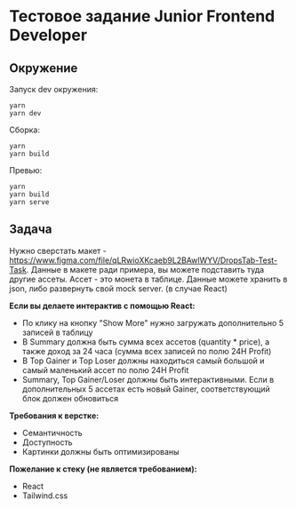# Тестовое задание Junior Frontend Developer

## Окружение
Запуск dev окружения:
```
yarn
yarn dev
```

Сборка:
```
yarn
yarn build
```

Превью:
```
yarn
yarn build
yarn serve
```

## Задача
Нужно сверстать макет - https://www.figma.com/file/qLRwioXKcaeb9L2BAwlWYV/DropsTab-Test-Task.
Данные в макете ради примера, вы можете подставить туда другие ассеты. Ассет - это монета в таблице.
Данные можете хранить в json, либо развернуть свой mock server. (в случае React)

**Если вы делаете интерактив с помощью React:**
- По клику на кнопку "Show More" нужно загружать дополнительно 5 записей в таблицу
- В Summary должна быть сумма всех ассетов (quantity * price), а также доход за 24 часа (сумма всех записей по полю 24H Profit)
- В Top Gainer и Top Loser должны находиться самый большой и самый маленький ассет по полю 24H Profit
- Summary, Top Gainer/Loser должны быть интерактивными. Если в дополнительных 5 ассетах есть новый Gainer, соответствующий блок должен обновиться

**Требования к верстке:**
- Cемантичность
- Доступность
- Картинки должны быть оптимизированы

**Пожелание к стеку (не является требованием):**
- React
- Tailwind.css
